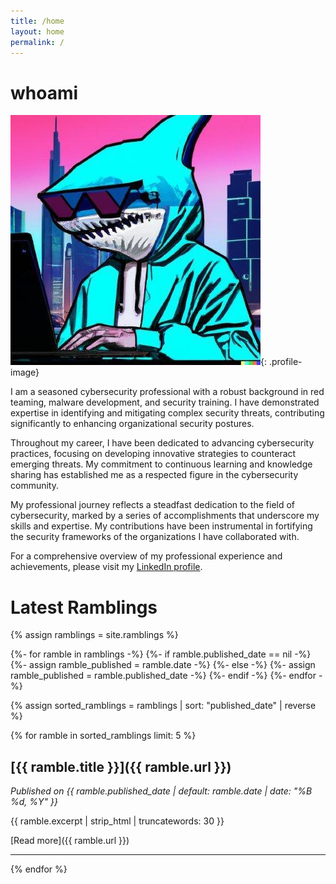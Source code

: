 ```yaml
---
title: /home
layout: home
permalink: /
---
```


# whoami

![Thomas Hayen](assets/sh4rksicon.jpg){: .profile-image}

I am a seasoned cybersecurity professional with a robust background in red teaming, malware development, and security training. I have demonstrated expertise in identifying and mitigating complex security threats, contributing significantly to enhancing organizational security postures.

Throughout my career, I have been dedicated to advancing cybersecurity practices, focusing on developing innovative strategies to counteract emerging threats. My commitment to continuous learning and knowledge sharing has established me as a respected figure in the cybersecurity community.

My professional journey reflects a steadfast dedication to the field of cybersecurity, marked by a series of accomplishments that underscore my skills and expertise. My contributions have been instrumental in fortifying the security frameworks of the organizations I have collaborated with.

For a comprehensive overview of my professional experience and achievements, please visit my [LinkedIn profile](https://www.linkedin.com/in/thomashayen/).

# Latest Ramblings

{% assign ramblings = site.ramblings %}

{%- for ramble in ramblings -%}
  {%- if ramble.published_date == nil -%}
    {%- assign ramble_published = ramble.date -%}
  {%- else -%}
    {%- assign ramble_published = ramble.published_date -%}
  {%- endif -%}
{%- endfor -%}

{% assign sorted_ramblings = ramblings | sort: "published_date" | reverse %}

{% for ramble in sorted_ramblings limit: 5 %}
## [{{ ramble.title }}]({{ ramble.url }})
*Published on {{ ramble.published_date | default: ramble.date | date: "%B %d, %Y" }}*

{{ ramble.excerpt | strip_html | truncatewords: 30 }}

[Read more]({{ ramble.url }})

---
{% endfor %}

